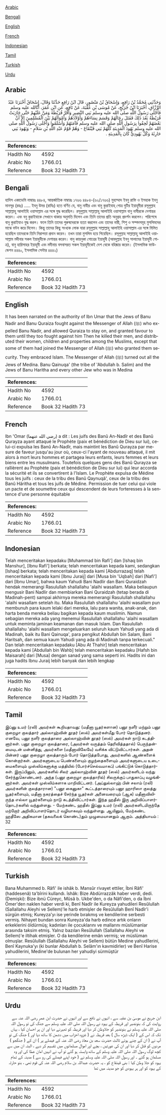 [Arabic](#arabic)

[Bengali](#bengali)

[English](#english)

[French](#french)

[Indonesian](#indonesian)

[Tamil](#tamil)

[Turkish](#turkish)

[Urdu](#urdu)

## Arabic


<div dir="rtl" lang="ar" style={{fontSize:'larger',backgroundColor:'#f8f9fa',padding:20}}>
وَحَدَّثَنِي مُحَمَّدُ بْنُ رَافِعٍ، وَإِسْحَاقُ بْنُ مَنْصُورٍ، قَالَ ابْنُ رَافِعٍ حَدَّثَنَا وَقَالَ، إِسْحَاقُ أَخْبَرَنَا عَبْدُ الرَّزَّاقِ، أَخْبَرَنَا ابْنُ جُرَيْجٍ، عَنْ مُوسَى بْنِ عُقْبَةَ، عَنْ نَافِعٍ، عَنِ ابْنِ عُمَرَ، أَنَّالله عليه وسلم فَأَجْلَى رَسُولُ اللَّهِ صلى الله عليه وسلم بَنِي النَّضِيرِ وَأَقَرَّ قُرَيْظَةَ وَمَنَّ عَلَيْهِمْ حَتَّى حَارَبَتْ قُرَيْظَةُ بَعْدَ ذَلِكَ فَقَتَلَ رِجَالَهُمْ وَقَسَمَ نِسَاءَهُمْ وَأَوْلاَدَهُمْ وَأَمْوَالَهُمْ بَيْنَ الْمُسْلِمِينَ إِلاَّ أَنَّ بَعْضَهُمْ لَحِقُوا بِرَسُولِ اللَّهِ صلى الله عليه وسلم فَآمَنَهُمْ وَأَسْلَمُوا وَأَجْلَى رَسُولُ اللَّهِ صلى الله عليه وسلم يَهُودَ الْمَدِينَةِ كُلَّهُمْ بَنِي قَيْنُقَاعَ - وَهُمْ قَوْمُ عَبْدِ اللَّهِ بْنِ سَلاَمٍ - وَيَهُودَ بَنِي حَارِثَةَ وَكُلَّ يَهُودِيٍّ كَانَ بِالْمَدِينَةِ ‏.‏
</div>
<div style={{backgroundColor:'#f8f9fa',padding:20, marginBottom: 10}}><table> <thead> <tr> <th>References:</th> <th></th> </tr> </thead> <tbody><tr><td>Hadith No</td><td>4592</td></tr><tr><td>Arabic No</td><td>1766.01</td></tr><tr><td>Reference</td><td>Book 32 Hadith 73</td></tr></tbody></table></div>

## Bengali


<div dir="ltr" lang="bn" style={{fontSize:'larger',backgroundColor:'#f8f9fa',padding:20}}>
হাদিস একাডেমি নাম্বারঃ ৪৪৮৪, আন্তর্জাতিক নাম্বারঃ ১৭৬৬ ৪৪৮৪-(৬২/১৭৬৬) মুহাম্মাদ ইবনু রাফি ও ইসহাক ইবনু মানসূর (রহঃ) ..... ইবনু উমর (রাযিঃ) হতে বর্ণিত যে, বানু নাযীর এবং বানু কুরাইযাহ্ গোত্র দুটির ইয়াহুদীরা রসূলুল্লাহ সাল্লাল্লাহু আলাইহি ওয়াসাল্লাম এর সঙ্গে যুদ্ধ করেছিল। রসূলুল্লাহ সাল্লাল্লাহু আলাইহি ওয়াসাল্লাম বানু নাযীরকে দেশান্তর করেন। এবং বনু কুরাইযাকে সেখানে থাকার অনুমতি দিলেন এবং তিনি তাদের প্রতি অনুগ্রহ প্রদর্শন করলেন। পরিশেষে বানু কুরাইযাও যুদ্ধ করল। ফলে তিনি তাদের পুরুষদেরকে হত্যা করলেন এবং তাদের নারী, শিশু ও সম্পদসমূহ মুসলিমদের মাঝে বন্টন করে দিলেন। কিন্তু তাদের কিছু সংখ্যক লোক যারা রসূলুল্লাহ সাল্লাল্লাহু আলাইহি ওয়াসাল্লাম এর সঙ্গে মিলিত হয়েছিল তাদেরকে তিনি নিরাপত্তা প্রদান করেন। তখন তারা মুসলিম হয়ে গিয়েছিল। রসূলুল্লাহ সাল্লাল্লাহু আলাইহি ওয়াসাল্লাম মদীনার সকল ইয়াহুদীকে দেশান্তর করেন। বানু কায়নুকা গোত্রের ইয়াহুদী (আবদুল্লাহ ইবনু সালামের ইয়াহুদী গোত্র), বানু হারিসাহর ইয়াহুদী এবং মদীনায় বসবাসরত সকল ইয়াহুদীকেই দেশ থেকে বহিষ্কার করেন। (ইসলামিক ফাউন্ডেশন ৪৪৪০, ইসলামিক সেন্টার ৪৪৪২)
</div>
<div style={{backgroundColor:'#f8f9fa',padding:20, marginBottom: 10}}><table> <thead> <tr> <th>References:</th> <th></th> </tr> </thead> <tbody><tr><td>Hadith No</td><td>4592</td></tr><tr><td>Arabic No</td><td>1766.01</td></tr><tr><td>Reference</td><td>Book 32 Hadith 73</td></tr></tbody></table></div>

## English


<div dir="ltr" lang="en" style={{fontSize:'larger',backgroundColor:'#f8f9fa',padding:20}}>
It has been narrated on the authority of Ibn Umar that the Jews of Banu Nadir and Banu Quraiza fought against the Messenger of Allah (ﷺ) who expelled Banu Nadir, and allowed Quraiza to stay on, and granted favour to them until they too fought against him Then he killed their men, and distributed their women, children and properties among the Muslims, except that some of them had joined the Messenger of Allah (ﷺ) who granted them security. They embraced Islam. The Messenger of Allah (ﷺ) turned out all the Jews of Medina. Banu Qainuqa' (the tribe of 'Abdullah b. Salim) and the Jews of Banu Haritha and every other Jew who was in Medina
</div>
<div style={{backgroundColor:'#f8f9fa',padding:20, marginBottom: 10}}><table> <thead> <tr> <th>References:</th> <th></th> </tr> </thead> <tbody><tr><td>Hadith No</td><td>4592</td></tr><tr><td>Arabic No</td><td>1766.01</td></tr><tr><td>Reference</td><td>Book 32 Hadith 73</td></tr></tbody></table></div>

## French


<div dir="ltr" lang="fr" style={{fontSize:'larger',backgroundColor:'#f8f9fa',padding:20}}>
Ibn 'Omar (رضي الله عنهما) a dit : Les juifs des Banû An-Nadîr et des Banû Qurayza ayant attaqué le Prophète (paix et bénédiction de Dieu sur lui), celui-ci expulsa les Banû An-Nadîr, mais maintint les Banû Qurayza par mesure de faveur jusqu'au jour où, ceux-ci l'ayant de nouveau attaqué, il mit alors à mort leurs hommes et partagea leurs enfants, leurs femmes et leurs biens entre les musulmans. Toutefois quelques gens des Banû Qurayza se rallièrent au Prophète (paix et bénédiction de Dieu sur lui) qui leur accorda la sécurité et ils se convertirent à l'Islam. Le Prophète expulsa de Médine tous les juifs : ceux de la tribu des Banû Qaynuqâ', ceux de la tribu des Banû Hâritha et tous les juifs de Médine. Permission de tuer celui qui viole un pacte et de soumettre ceux qui descendent de leurs forteresses à la sentence d'une personne équitable
</div>
<div style={{backgroundColor:'#f8f9fa',padding:20, marginBottom: 10}}><table> <thead> <tr> <th>References:</th> <th></th> </tr> </thead> <tbody><tr><td>Hadith No</td><td>4592</td></tr><tr><td>Arabic No</td><td>1766.01</td></tr><tr><td>Reference</td><td>Book 32 Hadith 73</td></tr></tbody></table></div>

## Indonesian


<div dir="ltr" lang="id" style={{fontSize:'larger',backgroundColor:'#f8f9fa',padding:20}}>
Telah menceritakan kepadaku [Muhammad bin Rafi'] dan [Ishaq bin Manshur], [Ibnu Rafi'] berkata; telah menceritakan kepada kami, sedangkan [Ishaq] berkata; telah menceritakan kepada kami [Abdurrazaq] telah menceritakan kepada kami [Ibnu Juraij] dari [Musa bin 'Uqbah] dari [Nafi'] dari [Ibnu Umar], bahwa kaum Yahudi Bani Nadlir dan Bani Quraidzah hendak memerangi Rasulullah shallallahu 'alaihi wasallam. Maka beliaupun mengusir Bani Nadlir dan membiarkan Bani Quraidzah (tetap berada di Madinah-pent) sampai akhirnya mereka memerangi Rasulullah shallallahu 'alaihi wasallam setelah itu. Maka Rasulullah shallallahu 'alaihi wasallam pun membunuh para kaum lelaki dari mereka, lalu para wanita, anak-anak, dan harta benda mereka beliau bagikan kepada kaum muslimin. Namun sebagian mereka ada yang menemui Rasulullah shallallahu 'alaihi wasallam untuk meminta jaminan keamanan dan masuk Islam. Dan Rasulullah shallallahu 'alaihi wasallam mengeluarkan seluruh kaum Yahudi yang ada di Madinah, baik itu Bani Qainuqa', para pengikut Abdullah bin Salam, Bani Haritsah, dan semua kaum Yahudi yang ada di Madinah tanpa terkecuali." Dan telah menceritakan kepadaku [Abu At Thahir] telah menceritakan kepada kami [Abdullah bin Wahb] telah menceritakan kepadaku [Hafsh bin Maisarah] dari [Musa] dengan sanad yang sama seperti ini. Hadits ini dan juga hadits Ibnu Juraij lebih banyak dan lebih lengkap
</div>
<div style={{backgroundColor:'#f8f9fa',padding:20, marginBottom: 10}}><table> <thead> <tr> <th>References:</th> <th></th> </tr> </thead> <tbody><tr><td>Hadith No</td><td>4592</td></tr><tr><td>Arabic No</td><td>1766.01</td></tr><tr><td>Reference</td><td>Book 32 Hadith 73</td></tr></tbody></table></div>

## Tamil


<div dir="ltr" lang="ta" style={{fontSize:'larger',backgroundColor:'#f8f9fa',padding:20}}>
இப்னு உமர் (ரலி) அவர்கள் கூறியதாவது: (மதீனா யூதர்களான) பனூ நளீர் மற்றும் பனூ குறைழா குலத்தார் அல்லாஹ்வின் தூதர் (ஸல்) அவர்கள்மீது போர் தொடுத்தனர். எனவே, பனூ நளீர் குலத்தாரை அல்லாஹ்வின் தூதர் (ஸல்) அவர்கள் நாடு கடத்தினார்கள். பனூ குறைழா குலத்தாரை, (அவர்கள் வருத்தம் தெரிவித்ததால்) பெருந்தன்மையுடன் மன்னித்து, அவர்களை (மதீனாவிலேயே) வசிக்க விட்டுவிட்டார்கள். அதன் பின்னர் பனூ குறைழா குலத்தாரும் போர் தொடுத்தபோது, அவர்களில் ஆண்களைக் கொன்றார்கள். அவர்களுடைய பெண்களையும் குழந்தைகளையும் அவர்களுடைய உடைமைகளையும் முஸ்லிம்களுக்கு மத்தியில் (போர்ச்செல்வமாகப்) பங்கிட்டுக் கொடுத்தார்கள். இருப்பினும், அவர்களில் சிலர் அல்லாஹ்வின் தூதர் (ஸல்) அவர்களிடம் வந்து சேர்ந்துகொண்டனர். அந்த (பனூ குறைழா குலத்தாரில்) சிலருக்குப் பாதுகாப்பு வழங்கினார்கள். அவர்கள் முஸ்லிம்களாக மாறிவிட்டனர். (அப்துல்லாஹ் பின் சலாம் (ரலி) அவர்களின் குலத்தாரான) "பனூ கைனுகா" கூட்டத்தாரையும் பனூ ஹாரிஸா குலத்து யூதர்களையும், மதீனா நகரத்தைச் சேர்ந்த யூதர்கள் அனைவரையும் (ஆக) மதீனாவிலிருந்த எல்லா யூதர்களையும் நாடு கடத்திவிட்டார்கள். இந்த ஹதீஸ் இரு அறிவிப்பாளர்தொடர்களில் வந்துள்ளது. - மேற்கண்ட ஹதீஸ் இப்னு உமர் (ரலி) அவர்களிடமிருந்தே மற்றோர் அறிவிப்பாளர்தொடர் வழியாகவும் வந்துள்ளது. ஆயினும், மேற்கண்ட ஹதீஸே அதிகமான (தகவலைக் கொண்ட)தும் முழுமையானதும் ஆகும். அத்தியாயம் : 32
</div>
<div style={{backgroundColor:'#f8f9fa',padding:20, marginBottom: 10}}><table> <thead> <tr> <th>References:</th> <th></th> </tr> </thead> <tbody><tr><td>Hadith No</td><td>4592</td></tr><tr><td>Arabic No</td><td>1766.01</td></tr><tr><td>Reference</td><td>Book 32 Hadith 73</td></tr></tbody></table></div>

## Turkish


<div dir="ltr" lang="tr" style={{fontSize:'larger',backgroundColor:'#f8f9fa',padding:20}}>
Bana Muhammed b. Râfi' ile ishâk b. Mansûr rivayet ettiler, İbni Râfi' (haddesenâ) ta'bîrini kullandı. îshâk: Bize Abdürrazzâk haber verdi, dedi. (Demişki): Bize ibnü Cüreyc, Mûsâ b. Ukbe'den, o da Nâfi'den, o da İbni Ömer'den naklen haber verdi ki, Benî Nadîr ile Kureyza yahudileri Resûlullah (Sallallahu Aleyhi ve Sellem)'le harb etmişler de Resûlullah Benî Nadîr'i sürgün etmiş; Kureyza'yı ise yerinde bırakmış ve kendilerine serbesti vermiş. Nihayet bundan sonra Kureyza'da harb edince artık onların erkeklerini öldürmüş; kadınları ile çocuklarını ve mallarını müslümanlar arasında taksim etmiş. Yalnız bazıları Resûlullah (Sallallahu Aleyhi ve Sellem)'e iltihak etmişler. O da kendilerine emân vermiş; ve müslüman olmuşlar. Resûlullah (Sallallahu Aleyhi ve Sellem) bütün Medine yahudîlerini, Benî Kaynuka'yı (ki bunlar Abdullah b. Selâm'ın kavmidirler) ve Benî Harise yahudilerini, Medine'de bulunan her yahudiyi sürmüştür
</div>
<div style={{backgroundColor:'#f8f9fa',padding:20, marginBottom: 10}}><table> <thead> <tr> <th>References:</th> <th></th> </tr> </thead> <tbody><tr><td>Hadith No</td><td>4592</td></tr><tr><td>Arabic No</td><td>1766.01</td></tr><tr><td>Reference</td><td>Book 32 Hadith 73</td></tr></tbody></table></div>

## Urdu


<div dir="rtl" lang="ur" style={{fontSize:'larger',backgroundColor:'#f8f9fa',padding:20}}>
ابن جریج نے موسیٰ بن عقبہ سے ، انہوں نے نافع سے اور انہوں نے حضرت ابن عمر رضی اللہ عنہ سے روایت کی کہ بنونضیر اور قریظہ کے یہود نے رسول اللہ صلی اللہ علیہ وسلم سے جنگ کی تو رسول اللہ صلی اللہ علیہ وسلم نے بنونضیر کو جلاوطن کر دیا اور قریظہ کو ٹھہرنے دیا اور ان پر احسان کیا ، یہاں تک کہ اس کے ( ایک ڈیڑھ سال ) بعد قریظہ نے ( غزوہ احزاب میں دشمن کا ساتھ دیا اور ) جنگ کی تو آپ نے ( ان کے چنے ہوئے ثالث حضرت سعد بن معاذ رضی اللہ عنہ کے فیصلے پر ) ان کے ( جنگجو ) مردوں کو قتل کر دیا اور ان کی عورتیں ، بچے اور اموال مسلمانوں میں تقسیم کر دیے ، البتہ ان میں سے کچھ لوگ رسول اللہ صلی اللہ علیہ وسلم کے ساتھ وابستہ ہو گئے تو آپ نے انہیں امان عطا کی اور وہ مسلمان ہو گئے ۔ اور رسول اللہ صلی اللہ علیہ وسلم نے ( خود اپنے فیصلے کی رو سے ) مدینہ کے تمام یہود کو جلا وطن کیا : بنی قینقاع کو ، یہ حضرت عبداللہ بن سلام رضی اللہ عنہ کی قوم تھی ، بنو حارثہ کے یہود کو اور ہر یہودی کو جو مدینہ میں تھا
</div>
<div style={{backgroundColor:'#f8f9fa',padding:20, marginBottom: 10}}><table> <thead> <tr> <th>References:</th> <th></th> </tr> </thead> <tbody><tr><td>Hadith No</td><td>4592</td></tr><tr><td>Arabic No</td><td>1766.01</td></tr><tr><td>Reference</td><td>Book 32 Hadith 73</td></tr></tbody></table></div>